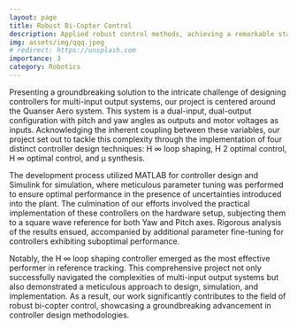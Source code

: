 ```yaml
---
layout: page
title: Robust Bi-Copter Control
description: Applied robust control methods, achieving a remarkable stability margin on the Quanser Bi-copter system
img: assets/img/qqq.jpeg
# redirect: https://unsplash.com
importance: 3
category: Robotics
---
```

<!-- Introducing a solution to the intricate task of designing controllers for multi-input output systems, our project focuses on the Quanser Aero system—a dual-input, dual-output system with pitch and yaw angles as outputs, and motor voltages as inputs. Recognizing the substantial coupling between these variables, our endeavor aimed at addressing this challenge through four distinct controller design techniques: H ∞ loop shaping, H 2 optimal control, H ∞ optimal control, and µ synthesis. Leveraging MATLAB for controller development and Simulink for simulation, I meticulously tuned parameters to ensure optimal performance in the face of uncertainties introduced into the plant. The culmination involved the implementation of controllers on the hardware setup, subjecting them to a square wave reference for both Yaw and Pitch axes. Rigorous analysis of the results ensued, with additional parameter fine-tuning applied to controllers exhibiting suboptimal performance. Notably, the H ∞ loop shaping controller emerged as the most effective performer in reference tracking. This comprehensive project not only navigated the intricacies of multi-input output systems but also showcased a meticulous approach to design, simulation, and implementation, contributing significantly to the field of robust bi-copter control. -->


Presenting a groundbreaking solution to the intricate challenge of designing controllers for multi-input output systems, our project is centered around the Quanser Aero system. This system is a dual-input, dual-output configuration with pitch and yaw angles as outputs and motor voltages as inputs. Acknowledging the inherent coupling between these variables, our project set out to tackle this complexity through the implementation of four distinct controller design techniques: H ∞ loop shaping, H 2 optimal control, H ∞ optimal control, and µ synthesis.

The development process utilized MATLAB for controller design and Simulink for simulation, where meticulous parameter tuning was performed to ensure optimal performance in the presence of uncertainties introduced into the plant. The culmination of our efforts involved the practical implementation of these controllers on the hardware setup, subjecting them to a square wave reference for both Yaw and Pitch axes. Rigorous analysis of the results ensued, accompanied by additional parameter fine-tuning for controllers exhibiting suboptimal performance.

Notably, the H ∞ loop shaping controller emerged as the most effective performer in reference tracking. This comprehensive project not only successfully navigated the complexities of multi-input output systems but also demonstrated a meticulous approach to design, simulation, and implementation. As a result, our work significantly contributes to the field of robust bi-copter control, showcasing a groundbreaking advancement in controller design methodologies.